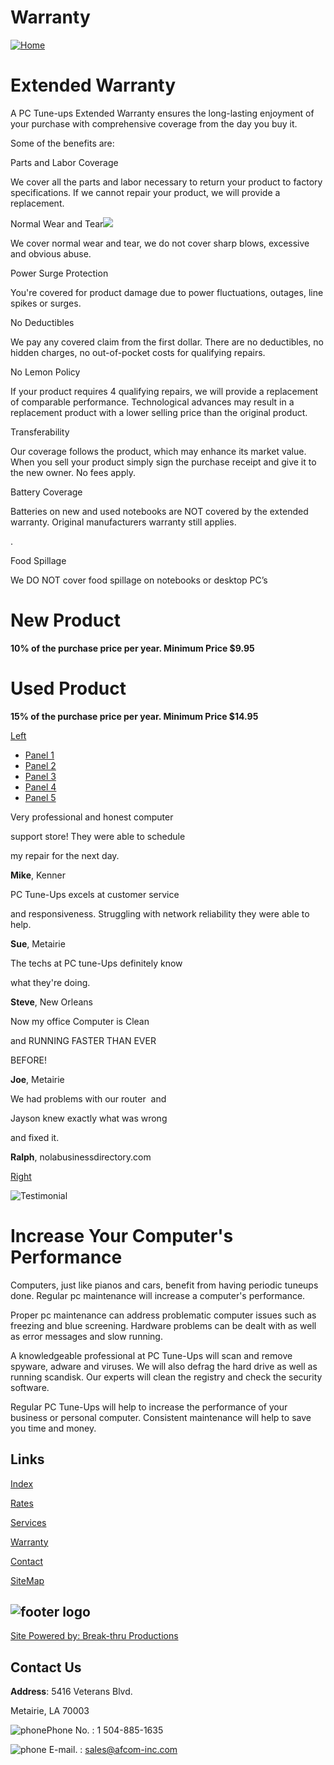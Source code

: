 # Warranty

[![Home](https://www.afcom-inc.com/images/logo1.png)](https://www.afcom-inc.com/index.html)

# Extended Warranty

A PC Tune-ups Extended Warranty ensures the long-lasting enjoyment of your
purchase with comprehensive coverage from the day you buy it.

Some of the benefits are:

Parts and Labor Coverage

We cover all the parts and labor necessary to return your product to factory
specifications. If we cannot repair your product, we will provide a replacement.

Normal Wear and Tear![](https://www.afcom-inc.com/images/warranty1.png)

We cover normal wear and tear, we do not cover sharp blows, excessive and
obvious abuse.

Power Surge Protection

You're covered for product damage due to power fluctuations, outages, line
spikes or surges.

No Deductibles

We pay any covered claim from the first dollar. There are no deductibles, no
hidden charges, no out-of-pocket costs for qualifying repairs.

No Lemon Policy

If your product requires 4 qualifying repairs, we will provide a replacement of
comparable performance. Technological advances may result in a replacement
product with a lower selling price than the original product.

Transferability

Our coverage follows the product, which may enhance its market value. When you
sell your product simply sign the purchase receipt and give it to the new owner.
No fees apply.

Battery Coverage

Batteries on new and used notebooks are NOT covered by the extended
warranty. Original manufacturers warranty still applies.

.

Food Spillage

We DO NOT cover food spillage on notebooks or desktop PC’s

# New Product

**10% of the purchase price per year. Minimum Price $9.95**

# Used Product

**15% of the purchase price per year. Minimum Price $14.95**

[Left](https://www.afcom-inc.com/warranty.html#)

- [Panel 1](https://www.afcom-inc.com/warranty.html#1)
- [Panel 2](https://www.afcom-inc.com/warranty.html#2)
- [Panel 3](https://www.afcom-inc.com/warranty.html#3)
- [Panel 4](https://www.afcom-inc.com/warranty.html#4)
- [Panel 5](https://www.afcom-inc.com/warranty.html#5)

Very professional and honest computer

support store! They were able to schedule

my repair for the next day.

**Mike**, Kenner

PC Tune-Ups excels at customer service

and responsiveness. Struggling with network reliability they were able to help.

**Sue**, Metairie

The techs at PC tune-Ups definitely know

what they're doing.

**Steve**, New Orleans

Now my office Computer is Clean

and RUNNING FASTER THAN EVER

BEFORE!

**Joe**, Metairie

We had problems with our router  and

Jayson knew exactly what was wrong

and fixed it.

**Ralph**, nolabusinessdirectory.com

[Right](https://www.afcom-inc.com/warranty.html#)

![Testimonial](https://www.afcom-inc.com/images/testimonial-text.png)

# **Increase Your Computer's Performance**

Computers, just like pianos and cars, benefit from having periodic tuneups done.
Regular pc maintenance will increase a computer's performance.

Proper pc maintenance can address problematic computer issues such as freezing
and blue screening. Hardware problems can be dealt with as well as error
messages and slow running.

A knowledgeable professional at PC Tune-Ups will scan and remove spyware, adware
and viruses. We will also defrag the hard drive as well as running scandisk. Our
experts will clean the registry and check the security software.

Regular PC Tune-Ups will help to increase the performance of your business or
personal computer. Consistent maintenance will help to save you time and money.

## Links

[Index](https://www.afcom-inc.com/index.html)

[Rates](https://www.afcom-inc.com/rates.html)

[Services](https://www.afcom-inc.com/services.html)

[Warranty](https://www.afcom-inc.com/warranty.html)

[Contact](https://www.afcom-inc.com/contact.html)

[SiteMap](https://www.afcom-inc.com/sitemap.html)

## ![footer logo](https://www.afcom-inc.com/images/footer-logo1.png)

[Site Powered by: Break-thru Productions](https://www.afcom-inc.com/index.html)

## Contact Us

**Address**: 5416 Veterans Blvd.

Metairie, LA 70003

![phone](https://www.afcom-inc.com/images/phone.png)Phone No. : 1 504-885-1635

![phone](https://www.afcom-inc.com/images/message.png) E-mail. :
[sales@afcom-inc.com](mailto:sales@afcom-inc.com)
